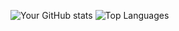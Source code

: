 ![Your GitHub stats](https://github-readme-stats.vercel.app/api?username=zorncbllr&show_icons=true&theme=radical)
![Top Languages](https://github-readme-stats.vercel.app/api/top-langs/?username=zorncbllr&layout=compact)
